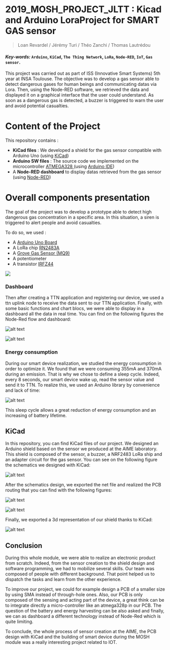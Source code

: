 # 2019_MOSH_PROJECT_JLTT : Kicad and Arduino LoraProject for SMART GAS sensor
> Loan Revardel / Jérémy Turi / Théo Zanchi / Thomas Lautrédou

#### <em> Key-words: </em> ```Arduino```, ```KiCad```, ```The Thing Network```, ```LoRa```, ```Node-RED```, ```IoT```, ```Gas sensor```.

This project was carried out as part of ISS (Innovative Smart Systems) 5th year at INSA Toulouse. The objective was to develop a gas sensor able to detect dangerous gases for human beings and communicating datas via Lora. Then, using the Node-RED software, we retrieved the data and displayed it on a graphical interface that the user could understand. As soon as a dangerous gas is detected, a buzzer is triggered to warn the user and avoid potential casualties. 

# Content of the Project

This repository contains : 
<ul>
<li><strong>KiCad files</strong> : We developed a shield for the gas sensor compatible with Arduino Uno (using <a href="http://kicad-pcb.org/">KiCad</a>) </li>
<li><strong>Arduino SW files</strong> : The source code we implemented on the microcontroller <a href="https://fr.rs-online.com/web/p/products/7589339?cm_mmc=FR-PLA-DS3A-_-google-_-CSS_FR_FR_(FR:Whoop!)+Semi-conducteurs_Control-_-(FR:Whoop!)+Kits+de+d%C3%A9veloppement+pour+processeurs+et+microcontr%C3%B4leurs-_-PRODUCT_GROUP&matchtype=&pla-391040009911&gclid=CjwKCAiAlO7uBRANEiwA_vXQ-7CN3iR2N3csU5tjIIjQNIGa3bsX8twG7D_S9v6flhEkI08b6nLumxoCnKcQAvD_BwE&gclsrc=aw.ds"> ATMEGA328 </a> (using <a href="https://www.arduino.cc/">Arduino IDE</a>)</li>
<li>A <strong>Node-RED dashboard</strong> to display datas retrieved from the gas sensor (using <a href="https://nodered.org/">Node-RED</a>)</li>
</ul>

# Overall components presentation
The goal of the project was to develop a prototype able to detect high dangerous gas concentration in a specific area. In this situation, a siren is triggered to alert people and avoid casualties. 

To do so, we used :
<ul>
<li>A <a href="https://store.arduino.cc/arduino-uno-rev3">Arduino Uno Board</a></li>
<li>A LoRa chip <a href="https://www.microchip.com/wwwproducts/en/RN2483">RN2483A</a></li>
<li>A <a href="http://wiki.seeedstudio.com/Grove-Gas_Sensor-MQ9/">Grove Gas Sensor (MQ9)</a></li>
<li>A potentiometer</li>
<li>A transistor <a href="http://www.vishay.com/docs/91291/91291.pdf">IRFZ44</a></li>
</ul>

![](./Images/Montage_total.jpg)


### Dashboard

Then after creating a TTN application and registering our device, we used a ttn uplink node to receive the data sent to our TTN application. Finally, with some basic functions and chart blocs, we were able to display in a dashboard all the data in real time. You can find on the following figures the Node-Red flow and dashboard:

![alt text](https://raw.githubusercontent.com/MOSH-Insa-Toulouse/2019_MOSH_PROJECT_JLTT/master/Screens/JLTT_NodeRed.PNG "JLTT_NodeRed")

![alt text](https://raw.githubusercontent.com/MOSH-Insa-Toulouse/2019_MOSH_PROJECT_JLTT/master/Screens/JLTT_Dashboard.png "JLTT_Dashboard")

### Energy consumption

During our smart device realization, we studied the energy consumption in order to optimize it. We found that we were consuming 355mA and 370mA during an emission. That is why we chose to define a sleep cycle. Indeed, every 8 seconds, our smart device wake up, read the sensor value and send it to TTN. To realize this, we used an Arduino library by convenience and lack of time:

![alt text](https://raw.githubusercontent.com/MOSH-Insa-Toulouse/2019_MOSH_PROJECT_JLTT/master/Screens/JLTT_lowpower.PNG "JLTT_lowpower")

This sleep cycle allows a great reduction of energy consumption and an increasing of battery lifetime.

## KiCad

In this repository, you can find KiCad files of our project. We designed an Arduino shield based on the sensor we produced at the AIME laboratory. This shield is composed of the sensor, a buzzer, a NRF2483 LoRa ship and an adapter circuit for the gas sensor. You can see on the following figure the schematics we designed with KiCad:

![alt text](https://raw.githubusercontent.com/MOSH-Insa-Toulouse/2019_MOSH_PROJECT_JLTT/master/Screens/JLTT_PCB_Schematics.PNG "JLTT_PCB_Schematics")

After the schematics design, we exported the net file and realized the PCB routing that you can find with the following figures:

![alt text](https://raw.githubusercontent.com/MOSH-Insa-Toulouse/2019_MOSH_PROJECT_JLTT/master/Screens/JLTT_PCB_Routing_1.PNG "JLTT_PCB_Routing_1")

![alt text](https://raw.githubusercontent.com/MOSH-Insa-Toulouse/2019_MOSH_PROJECT_JLTT/master/Screens/JLTT_PCB_Routing_2.PNG "JLTT_PCB_Routing_2")

Finally, we exported a 3d representation of our shield thanks to KiCad:

![alt text](https://raw.githubusercontent.com/MOSH-Insa-Toulouse/2019_MOSH_PROJECT_JLTT/master/Screens/JLTT_3D_View.png "JLTT_3D_View")

## Conclusion

During this whole module, we were able to realize an electronic product from scratch. Indeed, from the sensor creation to the shield design and software programming, we had to mobilize several skills. Our team was composed of people with different background. That point helped us to dispatch the tasks and learn from the other experience.

To improve our project, we could for example design a PCB of a smaller size by using SMA instead of through-hole ones. Also, our PCB is only composed of the sensing and acting part of the device, a great think can be to integrate directly a micro-controller like an atmega328p in our PCB. The question of the battery and energy harvesting can be also asked and finally, we can as dashboard a different technology instead of Node-Red which is quite limiting.

To conclude, the whole process of sensor creation at the AIME, the PCB design with KiCad and the building of smart device during the MOSH module was a really interesting project related to IOT.
